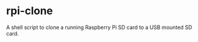 rpi-clone
=========

A shell script to clone a running Raspberry Pi SD card to a USB mounted SD card.